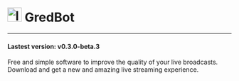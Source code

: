 # <div><img src="https://raw.githubusercontent.com/CoMFliP/gred-bot/main/logo.ico" alt="logo" width="32"/><span> GredBot</span></div> 
___

#### Lastest version: v0.3.0-beta.3
Free and simple software to improve the quality of your live broadcasts. Download and get a new and amazing live streaming experience.
